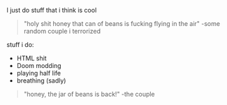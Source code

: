 I just do stuff that i think is cool 

> "holy shit honey that can of beans is fucking flying in the air"
> -some random couple i terrorized

stuff i do:
* HTML shit
* Doom modding
* playing half life
* breathing (sadly)

> "honey, the jar of beans is back!"
> -the couple

